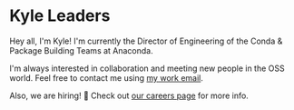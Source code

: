 # Kyle Leaders

Hey all, I'm Kyle! I'm currently the Director of Engineering of the Conda & Package Building Teams at Anaconda.

I'm always interested in collaboration and meeting new people in the OSS world. Feel free to contact me using [my work email](mailto:kleaders@anaconda.com).

Also, we are hiring! 🚀 Check out [our careers page](https://www.anaconda.com/careers) for more info.
